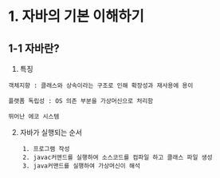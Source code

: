 # 1. 자바의 기본 이해하기

## 1-1 자바란?

1. 특징
```
객체지향 : 클래스와 상속이라는 구조로 인해 확장성과 재사용에 용이

플랫폼 독립성 : OS 의존 부분을 가상머신으로 처리함

뛰어난 에코 시스템
```

2. 자바가 실행되는 순서
```
    1. 프로그램 작성
    2. javac커맨드를 실행하여 소스코드를 컴파일 하고 클래스 파일 생성
    3. java커맨드를 실행하여 가상머신이 해석
```